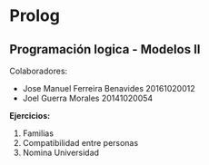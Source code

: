 # Prolog
## Programación logica - Modelos II

Colaboradores:

- Jose Manuel Ferreira Benavides 20161020012
- Joel Guerra Morales            20141020054



**Ejercicios:**

1. Familias
2. Compatibilidad entre personas
3. Nomina Universidad

